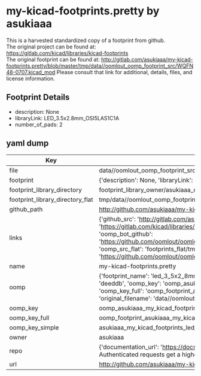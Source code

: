 # my-kicad-footprints.pretty by asukiaaa  
This is a harvested standardized copy of a footprint from github.  
The original project can be found at:  
https://gitlab.com/kicad/libraries/kicad-footprints  
The original footprint can be found at:
http://gitlab.com/asukiaaa/my-kicad-footprints.pretty/blob/master/tmp/data//oomlout_oomp_footprint_src/WQFN48-0707.kicad_mod
Please consult that link for additional, details, files, and license information.  
## Footprint Details
* description: None  
* libraryLink: LED_3.5x2.8mm_OSI5LAS1C1A  
* number_of_pads: 2  
## yaml dump  
| Key | Value |  
| --- | --- |  
| file | data//oomlout_oomp_footprint_src/my-kicad-footprints.pretty/LED_3.5x2.8mm_OSI5LAS1C1A.kicad_mod |  
| footprint | {'description': None, 'libraryLink': 'LED_3.5x2.8mm_OSI5LAS1C1A', 'number_of_pads': 2} |  
| footprint_library_directory | footprint_library_owner/asukiaaa_my-kicad-footprints.pretty |  
| footprint_library_directory_flat | tmp/data//oomlout_oomp_footprint_src/footprints_flat/asukiaaa_my_kicad_footprints_led_3_5x2_8mm_osi5las1c1a/working |  
| github_path | http://github.com/asukiaaa/my-kicad-footprints.pretty/blob/master/tmp/data//oomlout_oomp_footprint_src/LED_3.5x2.8mm_OSI5LAS1C1A.kicad_mod |  
| links | {'github_src': 'http://gitlab.com/asukiaaa/my-kicad-footprints.pretty/blob/master/tmp/data//oomlout_oomp_footprint_src/WQFN48-0707.kicad_mod', 'github_src_repo': 'https://gitlab.com/kicad/libraries/kicad-footprints', 'oomp_bot': 'tmp/data//oomlout_oomp_footprint_src/footprints/asukiaaa_my_kicad_footprints_led_3_5x2_8mm_osi5las1c1a/working', 'oomp_bot_github': 'https://github.com/oomlout/oomlout_oomp_footprint_bot/tree/main/tmp/data//oomlout_oomp_footprint_src/footprints/asukiaaa_my_kicad_footprints_led_3_5x2_8mm_osi5las1c1a/working', 'oomp_src_flat': 'footprints_flat/tmp/data//oomlout_oomp_footprint_src/footprints_flat/asukiaaa_my_kicad_footprints_led_3_5x2_8mm_osi5las1c1a/working', 'oomp_src_flat_github': 'https://github.com/oomlout/oomlout_oomp_footprint_src/tree/main/tmp/data//oomlout_oomp_footprint_src/footprints_flat/asukiaaa_my_kicad_footprints_led_3_5x2_8mm_osi5las1c1a/working'} |  
| name | my-kicad-footprints.pretty |  
| oomp | {'footprint_name': 'led_3_5x2_8mm_osi5las1c1a', 'library_name': 'my_kicad_footprints', 'md5': 'deeddb466ae858d0f881fcc768abbef5', 'md5_10': 'deeddb466a', 'md5_5': 'deedd', 'md5_6': 'deeddb', 'oomp_key': 'oomp_asukiaaa_my_kicad_footprints_led_3_5x2_8mm_osi5las1c1a', 'oomp_key_extra': 'oomp_footprint_asukiaaa_my_kicad_footprints_led_3_5x2_8mm_osi5las1c1a', 'oomp_key_full': 'oomp_footprint_asukiaaa_my_kicad_footprints_led_3_5x2_8mm_osi5las1c1a_deeddb', 'oomp_key_simple': 'asukiaaa_my_kicad_footprints_led_3_5x2_8mm_osi5las1c1a', 'original_filename': 'data//oomlout_oomp_footprint_src/my-kicad-footprints.pretty/LED_3.5x2.8mm_OSI5LAS1C1A.kicad_mod', 'owner_name': 'asukiaaa'} |  
| oomp_key | oomp_asukiaaa_my_kicad_footprints_led_3_5x2_8mm_osi5las1c1a |  
| oomp_key_full | oomp_footprint_asukiaaa_my_kicad_footprints_led_3_5x2_8mm_osi5las1c1a |  
| oomp_key_simple | asukiaaa_my_kicad_footprints_led_3_5x2_8mm_osi5las1c1a |  
| owner | asukiaaa |  
| repo | {'documentation_url': 'https://docs.github.com/rest/overview/resources-in-the-rest-api#rate-limiting', 'message': "API rate limit exceeded for 84.66.142.224. (But here's the good news: Authenticated requests get a higher rate limit. Check out the documentation for more details.)"} |  
| url | http://github.com/asukiaaa/my-kicad-footprints.pretty |  

